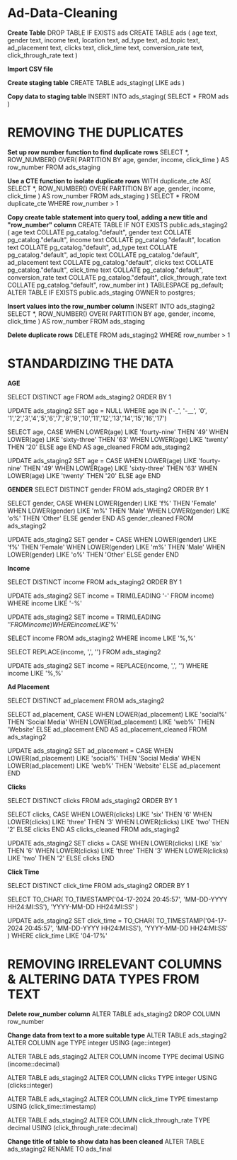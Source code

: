 # Ad-Data-Cleaning

**Create Table**
DROP TABLE IF EXISTS ads
CREATE TABLE ads (
	age text,
	gender text,
	income text,
	location text,
	ad_type text,
	ad_topic text,
	ad_placement text,
	clicks text,
	click_time text,
	conversion_rate text,
	click_through_rate text
)

**Import CSV file**

**Create staging table**
CREATE TABLE ads_staging(
LIKE ads
)

**Copy data to staging table**
INSERT INTO ads_staging(
SELECT *
FROM ads
)

# REMOVING THE DUPLICATES

**Set up row number function to find duplicate rows**
SELECT *,
ROW_NUMBER() OVER(
	PARTITION BY age, gender, income, click_time
	) AS row_number
FROM ads_staging

**Use a CTE function to isolate duplicate rows**
WITH duplicate_cte AS(
SELECT *,
ROW_NUMBER() OVER(
	PARTITION BY age, gender, income, click_time
	) AS row_number
FROM ads_staging
)
SELECT *
FROM duplicate_cte
WHERE row_number > 1

**Copy create table statement into query tool, adding a new title and "row_number" column**
CREATE TABLE IF NOT EXISTS public.ads_staging2
(
    age text COLLATE pg_catalog."default",
    gender text COLLATE pg_catalog."default",
    income text COLLATE pg_catalog."default",
    location text COLLATE pg_catalog."default",
    ad_type text COLLATE pg_catalog."default",
    ad_topic text COLLATE pg_catalog."default",
    ad_placement text COLLATE pg_catalog."default",
    clicks text COLLATE pg_catalog."default",
    click_time text COLLATE pg_catalog."default",
    conversion_rate text COLLATE pg_catalog."default",
    click_through_rate text COLLATE pg_catalog."default",
	row_number int
)
TABLESPACE pg_default;
ALTER TABLE IF EXISTS public.ads_staging
    OWNER to postgres;

**Insert values into the row_number column**
INSERT INTO ads_staging2
SELECT *,
ROW_NUMBER() OVER(
	PARTITION BY age, gender, income, click_time
	) AS row_number
FROM ads_staging

**Delete duplicate rows**
DELETE
FROM ads_staging2
WHERE row_number > 1





# STANDARDIZING THE DATA

**AGE**

SELECT DISTINCT age
FROM ads_staging2
ORDER BY 1

UPDATE ads_staging2
SET age = NULL
WHERE age IN ('-_', '-__', '0', '1','2','3','4','5','6','7','8','9','10','11','12','13','14','15','16','17')

SELECT age,
	CASE
	WHEN LOWER(age) LIKE 'fourty-nine' THEN '49'
	WHEN LOWER(age) LIKE 'sixty-three' THEN '63'
	WHEN LOWER(age) LIKE 'twenty' THEN '20'
	ELSE age
	END AS age_cleaned
FROM ads_staging2

UPDATE ads_staging2
SET age = CASE
	WHEN LOWER(age) LIKE 'fourty-nine' THEN '49'
	WHEN LOWER(age) LIKE 'sixty-three' THEN '63'
	WHEN LOWER(age) LIKE 'twenty' THEN '20'
	ELSE age
	END


**GENDER**
SELECT DISTINCT gender
FROM ads_staging2
ORDER BY 1

SELECT gender,
	CASE
	WHEN LOWER(gender) LIKE 'f%' THEN 'Female'
	WHEN LOWER(gender) LIKE 'm%' THEN 'Male'
	WHEN LOWER(gender) LIKE 'o%' THEN 'Other'
	ELSE gender
	END AS gender_cleaned
FROM ads_staging2

UPDATE ads_staging2
SET gender = CASE
	WHEN LOWER(gender) LIKE 'f%' THEN 'Female'
	WHEN LOWER(gender) LIKE 'm%' THEN 'Male'
	WHEN LOWER(gender) LIKE 'o%' THEN 'Other'
	ELSE gender
	END


 **Income**

 SELECT DISTINCT income
FROM ads_staging2
ORDER BY 1

UPDATE ads_staging2
SET income = TRIM(LEADING '-' FROM income)
WHERE income LIKE '-%'

UPDATE ads_staging2
SET income = TRIM(LEADING '$' FROM income)
WHERE income LIKE '$%'

SELECT income FROM ads_staging2
WHERE income LIKE '%,%'

SELECT REPLACE(income, ',', '')
FROM ads_staging2

UPDATE ads_staging2
SET income = REPLACE(income, ',', '')
WHERE income LIKE '%,%'


**Ad Placement**

SELECT DISTINCT ad_placement
FROM ads_staging2

SELECT ad_placement,
	CASE
	WHEN LOWER(ad_placement) LIKE 'social%' THEN 'Social Media'
	WHEN LOWER(ad_placement) LIKE 'web%' THEN 'Website'
	ELSE ad_placement
	END AS ad_placement_cleaned
FROM ads_staging2

UPDATE ads_staging2
SET ad_placement = CASE
	WHEN LOWER(ad_placement) LIKE 'social%' THEN 'Social Media'
	WHEN LOWER(ad_placement) LIKE 'web%' THEN 'Website'
	ELSE ad_placement
	END


**Clicks**

SELECT DISTINCT clicks
FROM ads_staging2
ORDER BY 1

SELECT clicks,
	CASE
		WHEN LOWER(clicks) LIKE 'six' THEN '6'
		WHEN LOWER(clicks) LIKE 'three' THEN '3'
		WHEN LOWER(clicks) LIKE 'two' THEN '2'
		ELSE clicks
		END AS clicks_cleaned
	FROM ads_staging2

UPDATE ads_staging2
SET clicks = CASE
	WHEN LOWER(clicks) LIKE 'six' THEN '6'
		WHEN LOWER(clicks) LIKE 'three' THEN '3'
		WHEN LOWER(clicks) LIKE 'two' THEN '2'
		ELSE clicks
		END


**Click Time**

SELECT DISTINCT click_time
FROM ads_staging2
ORDER BY 1

SELECT TO_CHAR(
	TO_TIMESTAMP('04-17-2024 20:45:57', 'MM-DD-YYYY HH24:MI:SS'),
	'YYYY-MM-DD HH24:MI:SS'
)

UPDATE ads_staging2
SET click_time = TO_CHAR(
	TO_TIMESTAMP('04-17-2024 20:45:57', 'MM-DD-YYYY HH24:MI:SS'),
	'YYYY-MM-DD HH24:MI:SS'
)
WHERE click_time LIKE '04-17%'

# REMOVING IRRELEVANT COLUMNS & ALTERING DATA TYPES FROM TEXT

**Delete row_number column**
ALTER TABLE ads_staging2
DROP COLUMN row_number

**Change data from text to a more suitable type**
ALTER TABLE ads_staging2
ALTER COLUMN age
TYPE integer
USING (age::integer)

ALTER TABLE ads_staging2
ALTER COLUMN income
TYPE decimal
USING (income::decimal)

ALTER TABLE ads_staging2
ALTER COLUMN clicks
TYPE integer
USING (clicks::integer)

ALTER TABLE ads_staging2
ALTER COLUMN click_time
TYPE timestamp
USING (click_time::timestamp)

ALTER TABLE ads_staging2
ALTER COLUMN click_through_rate
TYPE decimal
USING (click_through_rate::decimal)

**Change title of table to show data has been cleaned**
ALTER TABLE ads_staging2
RENAME TO ads_final
